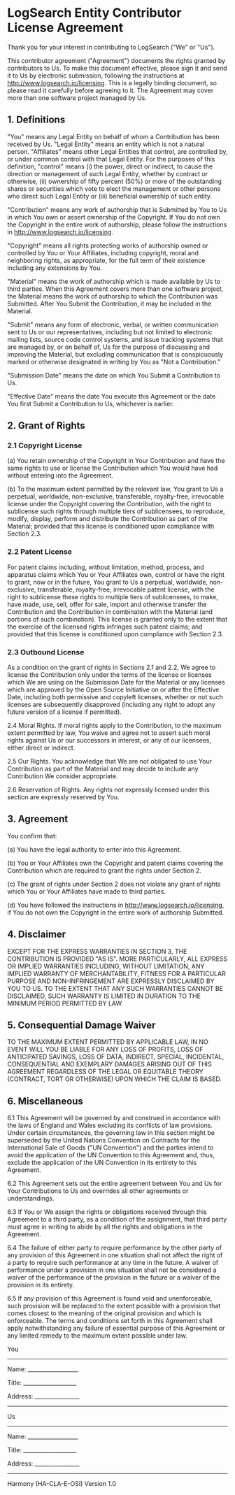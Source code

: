 # LogSearch Entity Contributor License Agreement

Thank you for your interest in contributing to LogSearch ("We" or "Us").

This contributor agreement ("Agreement") documents the rights granted by
contributors to Us. To make this document effective, please sign it and send
it to Us by electronic submission, following the instructions at
http://www.logsearch.io/licensing. This is a legally binding document, so
please read it carefully before agreeing to it. The Agreement may cover more
than one software project managed by Us.

## 1. Definitions

"You" means any Legal Entity on behalf of whom a Contribution has been
received by Us. "Legal Entity" means an entity which is not a natural person.
"Affiliates" means other Legal Entities that control, are controlled by, or
under common control with that Legal Entity. For the purposes of this
definition, "control" means (i) the power, direct or indirect, to cause the
direction or management of such Legal Entity, whether by contract or
otherwise, (ii) ownership of fifty percent (50%) or more of the outstanding
shares or securities which vote to elect the management or other persons who
direct such Legal Entity or (iii) beneficial ownership of such entity.

"Contribution" means any work of authorship that is Submitted by You to Us in
which You own or assert ownership of the Copyright. If You do not own the
Copyright in the entire work of authorship, please follow the instructions in
http://www.logsearch.io/licensing.

"Copyright" means all rights protecting works of authorship owned or
controlled by You or Your Affiliates, including copyright, moral and
neighboring rights, as appropriate, for the full term of their existence
including any extensions by You.

"Material" means the work of authorship which is made available by Us to third
parties. When this Agreement covers more than one software project, the
Material means the work of authorship to which the Contribution was Submitted.
After You Submit the Contribution, it may be included in the Material.

"Submit" means any form of electronic, verbal, or written communication sent
to Us or our representatives, including but not limited to electronic mailing
lists, source code control systems, and issue tracking systems that are
managed by, or on behalf of, Us for the purpose of discussing and improving
the Material, but excluding communication that is conspicuously marked or
otherwise designated in writing by You as "Not a Contribution."

"Submission Date" means the date on which You Submit a Contribution to Us.

"Effective Date" means the date You execute this Agreement or the date You
first Submit a Contribution to Us, whichever is earlier.

## 2. Grant of Rights

### 2.1 Copyright License

(a) You retain ownership of the Copyright in Your Contribution and have the
same rights to use or license the Contribution which You would have had
without entering into the Agreement.

(b) To the maximum extent permitted by the relevant law, You grant to Us a
perpetual, worldwide, non-exclusive, transferable, royalty-free, irrevocable
license under the Copyright covering the Contribution, with the right to
sublicense such rights through multiple tiers of sublicensees, to reproduce,
modify, display, perform and distribute the Contribution as part of the
Material; provided that this license is conditioned upon compliance with
Section 2.3.

### 2.2 Patent License

For patent claims including, without limitation, method, process, and
apparatus claims which You or Your Affiliates own, control or have the right
to grant, now or in the future, You grant to Us a perpetual, worldwide, non-
exclusive, transferable, royalty-free, irrevocable patent license, with the
right to sublicense these rights to multiple tiers of sublicensees, to make,
have made, use, sell, offer for sale, import and otherwise transfer the
Contribution and the Contribution in combination with the Material (and
portions of such combination). This license is granted only to the extent that
the exercise of the licensed rights infringes such patent claims; and provided
that this license is conditioned upon compliance with Section 2.3.

### 2.3 Outbound License

As a condition on the grant of rights in Sections 2.1 and 2.2, We agree to
license the Contribution only under the terms of the license or licenses which
We are using on the Submission Date for the Material or any licenses which are
approved by the Open Source Initiative on or after the Effective Date,
including both permissive and copyleft licenses, whether or not such licenses
are subsequently disapproved (including any right to adopt any future version
of a license if permitted).

2.4 Moral Rights. If moral rights apply to the Contribution, to the maximum
extent permitted by law, You waive and agree not to assert such moral rights
against Us or our successors in interest, or any of our licensees, either
direct or indirect.

2.5 Our Rights. You acknowledge that We are not obligated to use Your
Contribution as part of the Material and may decide to include any
Contribution We consider appropriate.

2.6 Reservation of Rights. Any rights not expressly licensed under this
section are expressly reserved by You.

## 3. Agreement

You confirm that:

(a) You have the legal authority to enter into this Agreement.

(b) You or Your Affiliates own the Copyright and patent claims covering the
Contribution which are required to grant the rights under Section 2.

(c) The grant of rights under Section 2 does not violate any grant of rights
which You or Your Affiliates have made to third parties.

(d) You have followed the instructions in http://www.logsearch.io/licensing,
if You do not own the Copyright in the entire work of authorship Submitted.

## 4. Disclaimer

EXCEPT FOR THE EXPRESS WARRANTIES IN SECTION 3, THE CONTRIBUTION IS PROVIDED
"AS IS". MORE PARTICULARLY, ALL EXPRESS OR IMPLIED WARRANTIES INCLUDING,
WITHOUT LIMITATION, ANY IMPLIED WARRANTY OF MERCHANTABILITY, FITNESS FOR A
PARTICULAR PURPOSE AND NON-INFRINGEMENT ARE EXPRESSLY DISCLAIMED BY YOU TO US.
TO THE EXTENT THAT ANY SUCH WARRANTIES CANNOT BE DISCLAIMED, SUCH WARRANTY IS
LIMITED IN DURATION TO THE MINIMUM PERIOD PERMITTED BY LAW.

## 5. Consequential Damage Waiver

TO THE MAXIMUM EXTENT PERMITTED BY APPLICABLE LAW, IN NO EVENT WILL YOU BE
LIABLE FOR ANY LOSS OF PROFITS, LOSS OF ANTICIPATED SAVINGS, LOSS OF DATA,
INDIRECT, SPECIAL, INCIDENTAL, CONSEQUENTIAL AND EXEMPLARY DAMAGES ARISING OUT
OF THIS AGREEMENT REGARDLESS OF THE LEGAL OR EQUITABLE THEORY (CONTRACT, TORT
OR OTHERWISE) UPON WHICH THE CLAIM IS BASED.

## 6. Miscellaneous

6.1 This Agreement will be governed by and construed in accordance with the
laws of England and Wales excluding its conflicts of law provisions. Under
certain circumstances, the governing law in this section might be superseded
by the United Nations Convention on Contracts for the International Sale of
Goods ("UN Convention") and the parties intend to avoid the application of the
UN Convention to this Agreement and, thus, exclude the application of the UN
Convention in its entirety to this Agreement.

6.2 This Agreement sets out the entire agreement between You and Us for Your
Contributions to Us and overrides all other agreements or understandings.

6.3 If You or We assign the rights or obligations received through this
Agreement to a third party, as a condition of the assignment, that third party
must agree in writing to abide by all the rights and obligations in the
Agreement.

6.4 The failure of either party to require performance by the other party of
any provision of this Agreement in one situation shall not affect the right of
a party to require such performance at any time in the future. A waiver of
performance under a provision in one situation shall not be considered a
waiver of the performance of the provision in the future or a waiver of the
provision in its entirety.

6.5 If any provision of this Agreement is found void and unenforceable, such
provision will be replaced to the extent possible with a provision that comes
closest to the meaning of the original provision and which is enforceable. The
terms and conditions set forth in this Agreement shall apply notwithstanding
any failure of essential purpose of this Agreement or any limited remedy to
the maximum extent possible under law.

You

________________________

Name: __________________

Title: ___________________

Address: ________________

________________________

Us

________________________

Name: __________________

Title: ___________________

Address: ________________

________________________

Harmony (HA-CLA-E-OSI) Version 1.0
